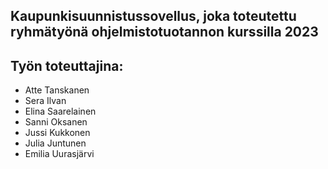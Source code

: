 ## Kaupunkisuunnistussovellus, joka toteutettu ryhmätyönä ohjelmistotuotannon kurssilla 2023

## Työn toteuttajina:
- Atte Tanskanen
- Sera Ilvan
- Elina Saarelainen
- Sanni Oksanen
- Jussi Kukkonen
- Julia Juntunen
- Emilia Uurasjärvi
